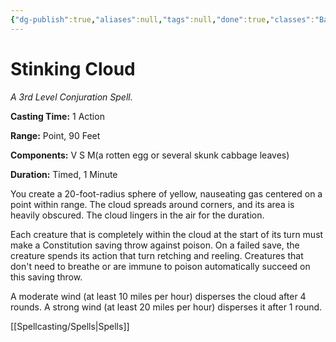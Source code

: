 ```yaml
---
{"dg-publish":true,"aliases":null,"tags":null,"done":true,"classes":"Bard, Sorcerer, Wizard,","spellLevel":3,"school":"Conjuration","source":"PHB","permalink":"/spells/stinking-cloud/","dgHomeLink":false,"dgPassFrontmatter":true}
---
```


# Stinking Cloud
*A 3rd Level Conjuration Spell.*

**Casting Time:** 1 Action

**Range:** Point, 90 Feet

**Components:** V S M(a rotten egg or several skunk cabbage leaves)

**Duration:** Timed, 1 Minute

You create a 20-foot-radius sphere of yellow, nauseating gas centered on a point within range. The cloud spreads around corners, and its area is heavily obscured. The cloud lingers in the air for the duration.



Each creature that is completely within the cloud at the start of its turn must make a Constitution saving throw against poison. On a failed save, the creature spends its action that turn retching and reeling. Creatures that don't need to breathe or are immune to poison automatically succeed on this saving throw.



A moderate wind (at least 10 miles per hour) disperses the cloud after 4 rounds. A strong wind (at least 20 miles per hour) disperses it after 1 round.

[[Spellcasting/Spells|Spells]]